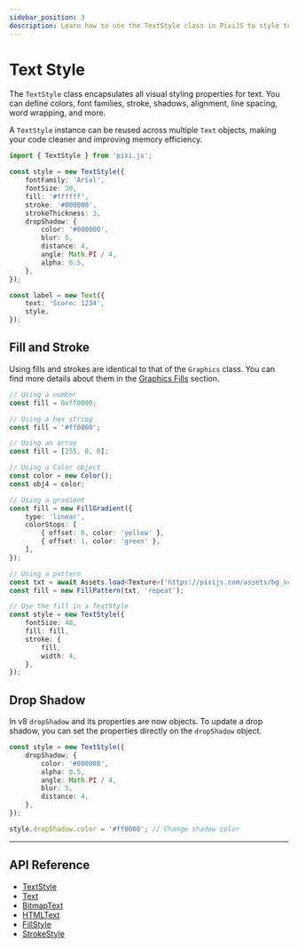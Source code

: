 ```yaml
---
sidebar_position: 3
description: Learn how to use the TextStyle class in PixiJS to style text objects, including fills, strokes, shadows, and more.
---
```


# Text Style

The `TextStyle` class encapsulates all visual styling properties for text. You can define colors, font families, stroke, shadows, alignment, line spacing, word wrapping, and more.

A `TextStyle` instance can be reused across multiple `Text` objects, making your code cleaner and improving memory efficiency.

```ts
import { TextStyle } from 'pixi.js';

const style = new TextStyle({
    fontFamily: 'Arial',
    fontSize: 30,
    fill: '#ffffff',
    stroke: '#000000',
    strokeThickness: 3,
    dropShadow: {
        color: '#000000',
        blur: 5,
        distance: 4,
        angle: Math.PI / 4,
        alpha: 0.5,
    },
});

const label = new Text({
    text: 'Score: 1234',
    style,
});
```

## Fill and Stroke

Using fills and strokes are identical to that of the `Graphics` class. You can find more details about them in the [Graphics Fills](../graphics/graphics-fill.md) section.

```ts
// Using a number
const fill = 0xff0000;

// Using a hex string
const fill = '#ff0000';

// Using an array
const fill = [255, 0, 0];

// Using a Color object
const color = new Color();
const obj4 = color;

// Using a gradient
const fill = new FillGradient({
    type: 'linear',
    colorStops: [
        { offset: 0, color: 'yellow' },
        { offset: 1, color: 'green' },
    ],
});

// Using a pattern
const txt = await Assets.load<Texture>('https://pixijs.com/assets/bg_scene_rotate.jpg');
const fill = new FillPattern(txt, 'repeat');

// Use the fill in a TextStyle
const style = new TextStyle({
    fontSize: 48,
    fill: fill,
    stroke: {
        fill,
        width: 4,
    },
});
```

## Drop Shadow

In v8 `dropShadow` and its properties are now objects. To update a drop shadow, you can set the properties directly on the `dropShadow` object.

```ts
const style = new TextStyle({
    dropShadow: {
        color: '#000000',
        alpha: 0.5,
        angle: Math.PI / 4,
        blur: 5,
        distance: 4,
    },
});

style.dropShadow.color = '#ff0000'; // Change shadow color
```

---

## **API Reference**

- [TextStyle](https://pixijs.download/release/docs/text.TextStyle.html)
- [Text](https://pixijs.download/release/docs/scene.Text.html)
- [BitmapText](https://pixijs.download/release/docs/scene.BitmapText.html)
- [HTMLText](https://pixijs.download/release/docs/scene.HTMLText.html)
- [FillStyle](https://pixijs.download/release/docs/scene.FillStyle.html)
- [StrokeStyle](https://pixijs.download/release/docs/scene.StrokeStyle.html)
